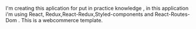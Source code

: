I'm creating this aplication for put in practice knowledge , in this application i'm using React,
Redux,React-Redux,Styled-components and React-Routes-Dom .
This is a webcommerce template.